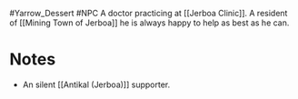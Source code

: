 #Yarrow_Dessert #NPC 
A doctor practicing at [[Jerboa Clinic]]. A resident of [[Mining Town of Jerboa]] he is always happy to help as best as he can.
# Notes 
- An silent [[Antikal (Jerboa)]] supporter.